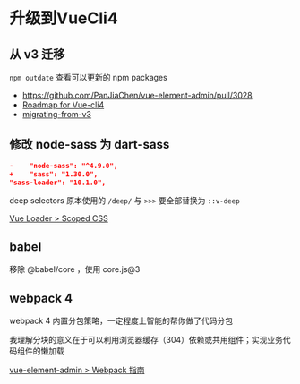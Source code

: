 # 升级到VueCli4

## 从 v3 迁移

`npm outdate`  查看可以更新的 npm packages

- <https://github.com/PanJiaChen/vue-element-admin/pull/3028>
- [Roadmap for Vue-cli4](https://github.com/vuejs/vue-cli/issues/3649)
- [migrating-from-v3](https://cli.vuejs.org/migrating-from-v3/)

## 修改 node-sass 为 dart-sass

```json
-    "node-sass": "^4.9.0",
+    "sass": "1.30.0",
"sass-loader": "10.1.0",
```

deep selectors 原本使用的 `/deep/`  与  `>>>`  要全部替换为 `::v-deep`

[ Vue Loader > Scoped CSS](https://vue-loader.vuejs.org/zh/guide/scoped-css.html#scoped-css)

## babel

移除 @babel/core ，使用 core.js@3

## webpack 4

webpack 4 内置分包策略，一定程度上智能的帮你做了代码分包

我理解分块的意义在于可以利用浏览器缓存（304）依赖或共用组件；实现业务代码组件的懒加载

[vue-element-admin > Webpack 指南](https://panjiachen.github.io/vue-element-admin-site/zh/guide/advanced/webpack.html#webpack-%E6%8C%87%E5%8D%97)
